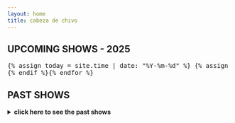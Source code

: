 ```yaml
---
layout: home
title: cabeza de chivo
---
```


## UPCOMING SHOWS - 2025

<pre class="ascii-shows">{% assign today = site.time | date: "%Y-%m-%d" %} {% assign upcoming_shows = site.data.shows | sort: "date" %} {% for show in upcoming_shows %} {% assign show_date = show.date | date: "%Y-%m-%d" %}{% if show_date >= today %}>>> <span class="show-date">{{ show.date | date: "%B %e" }}</span> at <span class="show-venue">{{ show.venue }}</span>.{% if show.url %} <a href="{{ show.url }}" target="_blank">[tickets]</a>{% endif %}{% if show.note %} <span class="show-note">({{ show.note }})</span>{% endif %}
{% endif %}{% endfor %}</pre>

<div id="ascii-border-bottom" class="ascii-shows-border"></div>

## PAST SHOWS

<details class="ascii-shows-expander">
  <summary><strong> click here to see the past shows  </strong></summary>
  <pre class="ascii-shows">{% assign past_shows = site.data.shows | sort: "date" | reverse %}{% for show in past_shows %}{% assign show_date = show.date | date: "%Y-%m-%d" %}{% if show_date < today %}>>> <span class="show-date">{{ show.date | date: "%B %e" }}</span> at <span class="show-venue">{{ show.venue }}</span>.{% if show.note %} <span class="show-note">({{ show.note }})</span>{% endif %}
{% endif %}{% endfor %}</pre>
</details>






<!-- website by [hugo](https://hugofloresgarcia.art/)  -->
